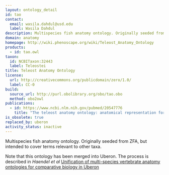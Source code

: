 ```yaml
---
layout: ontology_detail
id: tao
contact:
  email: wasila.dahdul@usd.edu
  label: Wasila Dahdul
description: Multispecies fish anatomy ontology. Originally seeded from ZFA, but intended to cover terms relevant to other taxa
domain: anatomy
homepage: http://wiki.phenoscape.org/wiki/Teleost_Anatomy_Ontology
products:
  - id: tao.owl
taxon:
  id: NCBITaxon:32443
  label: Teleostei
title: Teleost Anatomy Ontology
license:
  url: http://creativecommons.org/publicdomain/zero/1.0/
  label: CC-0
build:
  source_url: http://purl.obolibrary.org/obo/tao.obo
  method: obo2owl
publications:
  - id: https://www.ncbi.nlm.nih.gov/pubmed/20547776
    title: "The teleost anatomy ontology: anatomical representation for the genomics age"
is_obsolete: true
replaced_by: uberon
activity_status: inactive
---
```


Multispecies fish anatomy ontology. Originally seeded from ZFA, but intended to cover terms relevant to other taxa.

Note that this ontology has been merged into Uberon. The process is described in _Haendel et al_ [Unification of multi-species vertebrate anatomy ontologies for comparative biology in Uberon](http://www.ncbi.nlm.nih.gov/pubmed/25009735)
